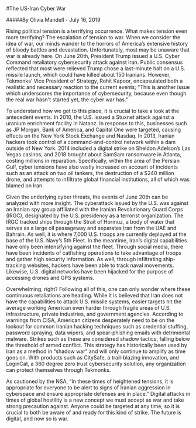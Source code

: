 #The US-Iran Cyber War

#####By Olivia Mandell - July 16, 2019

Rising political tension is a terrifying occurrence. What makes tension even more terrifying? The escalation of tension to war. When we consider the idea of war, our minds wander to the horrors of America’s extensive history of bloody battles and devastation. Unfortunately, most may be unaware that war is already here. On June 20th, President Trump issued a U.S. Cyber Command retaliatory cybersecurity attack against Iran. Public consensus reflected that most were relieved Trump chose a last-minute halt on a U.S. missile launch, which could have killed about 150 Iranians. However, Tekmonks’ Vice President of Strategy, Rohit Kapoor, encapsulated both a realistic and necessary reaction to the current events; "This is another issue which underscores the importance of cybersecurity, because even though the real war hasn't started yet, the cyber war has."

To understand how we got to this place, it is crucial to take a look at the antecedent events. In 2010, the U.S. issued a Stuxnet attack against a uranium enrichment facility in Natanz. In response to this, businesses such as JP Morgan, Bank of America, and Capital One were targeted, causing effects on the New York Stock Exchange and Nasdaq. In 2013, Iranian hackers took control of a command-and-control network within a dam outside of New York. 2014 included a digital strike on Sheldon Adelson’s Las Vegas casinos, and 2018 brought about SamSam ransomware in Atlanta, costing millions in reparation. Specifically, within the area of the Persian Gulf, cyber tensions have also vastly increased on account of incidents such as an attack on two oil tankers, the destruction of a $240 million drone, and attempts to infiltrate global financial institutions, all of which was blamed on Iran.

Given the underlying cyber threats, the events of June 20th can be analyzed with more insight. The cyberattack issued by the U.S. was against an Iranian spy group affiliated with the Iranian Revolutionary Guard Corps (IRGC), designated by the U.S. presidency as a terrorist organization. The IRGC tracked ships through the Strait of Hormuz, a body of water that serves as a large oil passageway and separates Iran from the UAE and Bahrain. As well, it is where 7,000 U.S. troops are currently deployed at the base of the U.S. Navy’s 5th Fleet. In the meantime, Iran’s digital capabilities have only been intensifying against the fleet. Through social media, there have been incidents of catfishing operations to take advantage of troops and gather high security information. As well, through infiltrating ship-tracking websites, hackers have been able to track naval movements. Likewise, U.S. digital networks have been hijacked for the purpose of accessing drones and GPS systems.

Overwhelming, right? Following all of this, one can only wonder where these continuous retaliations are heading. While it is believed that Iran does not have the capabilities to attack U.S. missile systems, easier targets hit the average working American even harder through fragile areas of U.S. infrastructure, private industries, and government agencies. According to warnings from CISA, American citizens desperately need to be on the lookout for common Iranian hacking techniques such as credential stuffing, password spraying, data wipers, and spear-phishing emails with detrimental malware. Strikes such as these are considered shadow tactics, falling below the threshold of armed conflict. This strategy has historically been used by Iran as a method in “shadow war” and will only continue to amplify as time goes on. With products such as CitySafe, a trail-blazing innovation, and LoginCat, a 360 degree zero trust cybersecurity solution, any organization can protect themselves through Tekmonks.

As cautioned by the NSA, “In these times of heightened tensions, it is appropriate for everyone to be alert to signs of Iranian aggression in cyberspace and ensure appropriate defenses are in place.” Digital attacks in times of global hostility is a new concept we must accept as war and take strong precaution against. Anyone could be targeted at any time, so it is crucial to both be aware of and ready for this kind of strike. The future is digital, and now so is war.

